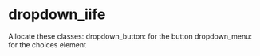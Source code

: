 # dropdown_iife

Allocate these classes:
dropdown_button: for the button
dropdown_menu: for the choices element
